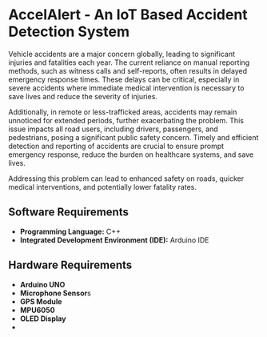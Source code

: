 # AccelAlert - An IoT Based Accident Detection System

Vehicle accidents are a major concern globally, leading to significant injuries and fatalities each year. The current reliance on manual reporting methods, such as witness calls and self-reports, often results in delayed emergency response times. These delays can be critical, especially in severe accidents where immediate medical intervention is necessary to save lives and reduce the severity of injuries. 

Additionally, in remote or less-trafficked areas, accidents may remain unnoticed for extended periods, further exacerbating the problem. This issue impacts all road users, including drivers, passengers, and pedestrians, posing a significant public safety concern. Timely and efficient detection and reporting of accidents are crucial to ensure prompt emergency response, reduce the burden on healthcare systems, and save lives. 

Addressing this problem can lead to enhanced safety on roads, quicker medical interventions, and potentially lower fatality rates.

## Software Requirements
- **Programming Language:** C++
- **Integrated Development Environment (IDE):** Arduino IDE

## Hardware Requirements
- **Arduino UNO**
- **Microphone Sensor**s
- **GPS Module**
- **MPU6050**
- **OLED Display**
- 
